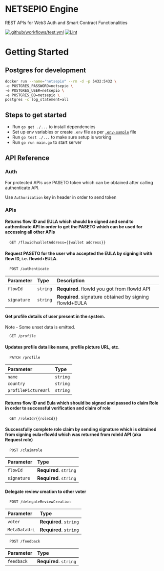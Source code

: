 # NETSEPIO Engine

REST APIs for Web3 Auth and Smart Contract Functionalities

[![.github/workflows/test.yml](https://github.com/NetSepio/Engine/actions/workflows/test.yml/badge.svg)](https://github.com/NetSepio/gateway/actions/workflows/test.yml)
[![Lint](https://github.com/NetSepio/Engine/actions/workflows/lint.yml/badge.svg)](https://github.com/NetSepio/gateway/actions/workflows/lint.yml)

# Getting Started

## Postgres for development

```bash
docker run --name="netsepio" --rm -d -p 5432:5432 \
-e POSTGRES_PASSWORD=netsepio \
-e POSTGRES_USER=netsepio \
-e POSTGRES_DB=netsepio \
postgres -c log_statement=all
```

## Steps to get started

- Run `go get ./...` to install dependencies
- Set up env variables or create `.env` file as per [`.env-sample`](https://github.com/NetSepio/gateway/blob/main/.env-sample) file
- Run `go test ./...` to make sure setup is working
- Run `go run main.go` to start server

## API Reference

### Auth

For protected APIs use PASETO token which can be obtained after calling authenticate API.

Use `Authorization` key in header in order to send token

### APIs

#### Returns flow ID and EULA which should be signed and send to authenticate API in order to get the PASETO which can be used for accessing all other APIs

```
  GET /flowid?walletAddress={{wallet address}}
```

#### Request PASETO for the user who accepted the EULA by signing it with flow ID, i.e. flowid+EULA.

```
  POST /authenticate
```

| Parameter   | Type     | Description                                             |
| :---------- | :------- | :------------------------------------------------------ |
| `flowId`    | `string` | **Required**. flowId you got from flowId API            |
| `signature` | `string` | **Required**. signature obtained by signing flowId+EULA |

#### Get profile details of user present in the system.

Note - Some unset data is emitted.

```
  GET /profile
```

#### Updates profile data like name, profile picture URL, etc.

```
  PATCH /profile
```

| Parameter           | Type     |
| :------------------ | :------- |
| `name`              | `string` |
| `country`           | `string` |
| `profilePictureUrl` | `string` |

#### Returns flow ID and Eula which should be signed and passed to claim Role in order to successful verification and claim of role

```
  GET /roleId/{{roleId}}
```

#### Successfully complete role claim by sending signature which is obtained from signing eula+flowId which was returned from roleId API (aka Request role)

```
  POST /claimrole
```

| Parameter   | Type                   |
| :---------- | :--------------------- |
| `flowId`    | **Required**. `string` |
| `signature` | **Required**. `string` |

#### Delegate review creation to other voter

```
  POST /delegateReviewCreation
```

| Parameter     | Type                   |
| :------------ | :--------------------- |
| `voter`       | **Required**. `string` |
| `MetaDataUri` | **Required**. `string` |

```
  POST /feedback
```

| Parameter  | Type                   |
| :--------- | :--------------------- |
| `feedback` | **Required**. `string` |
